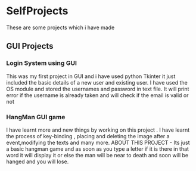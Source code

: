 # SelfProjects
These are some projects which i have made
## GUI Projects
### Login System using GUI
This was my first project in GUI and i have used python Tkinter it just included the basic details of a new user and existing user. I have used the OS module and stored the usernames and password in text file. It will print error if the username is already taken and will check if the email is valid or not
### HangMan GUI game
I have learnt more and new things by working on this project . I have learnt the process of key-binding , placing and deleting the image after a event,modifying the texts and many more. 
ABOUT THIS PROJECT - Its just a basic hangman game and as soon as you type a letter if it is there in that word it will display it or else the man will be near to death and soon will be hanged and you will lose.
